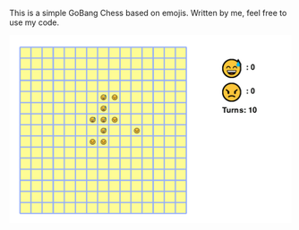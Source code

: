 This is a simple GoBang Chess based on emojis.
Written by me, feel free to use my code.

![](https://github.com/JiayouQin/Python-projects/blob/master/pictures/gobang_chess.gif?raw=true)
